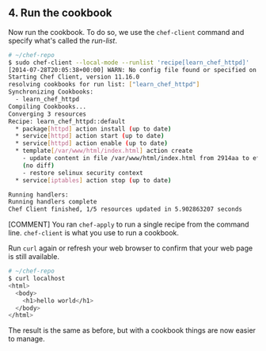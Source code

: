 ## 4. Run the cookbook

Now run the cookbook. To do so, we use the `chef-client` command and specify what's called the _run-list_.

```bash
# ~/chef-repo
$ sudo chef-client --local-mode --runlist 'recipe[learn_chef_httpd]'
[2014-07-28T20:05:38+00:00] WARN: No config file found or specified on command line, using command line options.
Starting Chef Client, version 11.16.0
resolving cookbooks for run list: ["learn_chef_httpd"]
Synchronizing Cookbooks:
  - learn_chef_httpd
Compiling Cookbooks...
Converging 3 resources
Recipe: learn_chef_httpd::default
  * package[httpd] action install (up to date)
  * service[httpd] action start (up to date)
  * service[httpd] action enable (up to date)
  * template[/var/www/html/index.html] action create
    - update content in file /var/www/html/index.html from 2914aa to ef4ffd
    (no diff)
    - restore selinux security context
  * service[iptables] action stop (up to date)

Running handlers:
Running handlers complete
Chef Client finished, 1/5 resources updated in 5.902863207 seconds
```

[COMMENT] You ran `chef-apply` to run a single recipe from the command line. `chef-client` is what you use to run a cookbook.

Run `curl` again or refresh your web browser to confirm that your web page is still available.

```bash
# ~/chef-repo
$ curl localhost
<html>
  <body>
    <h1>hello world</h1>
  </body>
</html>
```

The result is the same as before, but with a cookbook things are now easier to manage.
